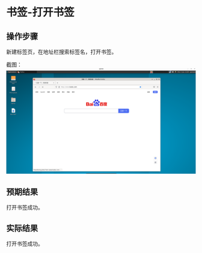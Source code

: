 # 书签-打开书签

## 操作步骤

新建标签页，在地址栏搜索标签名，打开书签。


截图：![](./img/书签-打开书签-1.png)

## 预期结果

打开书签成功。

## 实际结果

打开书签成功。
